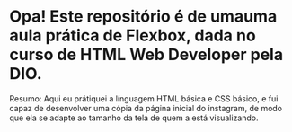 # Opa! Este repositório é de umauma aula prática de Flexbox, dada no curso de HTML Web Developer pela DIO.

Resumo:
Aqui eu prátiquei a línguagem HTML básica e CSS básico, e fui capaz de desenvolver uma cópia da página inicial do instagram, de modo que ela se adapte ao tamanho da tela de quem a está visualizando.
